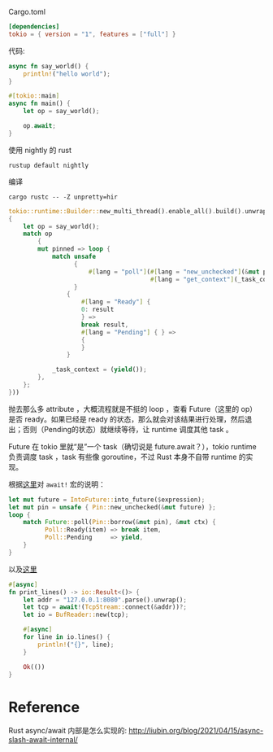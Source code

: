 

Cargo.toml

```toml
[dependencies]
tokio = { version = "1", features = ["full"] }
```

代码:

```rust
async fn say_world() {
    println!("hello world");
}

#[tokio::main]
async fn main() {
    let op = say_world();

    op.await;
}
```


使用 nightly 的 rust

```
rustup default nightly
```

编译

```
cargo rustc -- -Z unpretty=hir
```

```rust
tokio::runtime::Builder::new_multi_thread().enable_all().build().unwrap().block_on(#[lang = "from_generator"](|mut _task_context|
{
    let op = say_world();
    match op
        {
        mut pinned => loop {
            match unsafe
                  {
                      #[lang = "poll"](#[lang = "new_unchecked"](&mut pinned),
                                       #[lang = "get_context"](_task_context))
                  }
                {
                    #[lang = "Ready"] {
                    0: result
                    } =>
                    break result,
                    #[lang = "Pending"] { } =>
                    {
                    }
                }

            _task_context = (yield());
        },
    };
}))
```

抛去那么多 attribute ，大概流程就是不挺的 loop ，查看 Future（这里的 op） 是否 ready。如果已经是 ready 的状态，那么就会对该结果进行处理，然后退出；否则（Pending的状态）就继续等待，让 runtime 调度其他 task 。

Future 在 tokio 里就“是”一个 task（确切说是 future.await？），tokio runtime 负责调度 task ，task 有些像 goroutine，不过 Rust 本身不自带 runtime 的实现。

根据[这里](https://rust-lang.github.io/rfcs/2394-async_await.html#the-expansion-of-await)对 `await!` 宏的说明：

```rust
let mut future = IntoFuture::into_future($expression);
let mut pin = unsafe { Pin::new_unchecked(&mut future) };
loop {
    match Future::poll(Pin::borrow(&mut pin), &mut ctx) {
          Poll::Ready(item) => break item,
          Poll::Pending     => yield,
    }
}
```

以及[这里](https://rust-lang.github.io/rfcs/2033-experimental-coroutines.html)

```rust
#[async]
fn print_lines() -> io::Result<()> {
    let addr = "127.0.0.1:8080".parse().unwrap();
    let tcp = await!(TcpStream::connect(&addr))?;
    let io = BufReader::new(tcp);

    #[async]
    for line in io.lines() {
        println!("{}", line);
    }

    Ok(())
}
```


# Reference

Rust async/await 内部是怎么实现的: http://liubin.org/blog/2021/04/15/async-slash-await-internal/